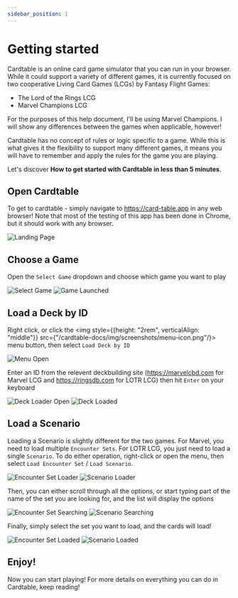 ```yaml
---
sidebar_position: 1
---
```


# Getting started

Cardtable is an online card game simulator that you can run in your browser. While it could support a variety of different games, it is currently focused on two cooperative Living Card Games (LCGs) by Fantasy Flight Games:

- The Lord of the Rings LCG
- Marvel Champions LCG

For the purposes of this help document, I'll be using Marvel Champions. I will show any differences between the games when applicable, however!

Cardtable has no concept of rules or logic specific to a game. While this is what gives it the flexibility to support many different games, it means you will have to remember and apply the rules for the game you are playing.

Let's discover **How to get started with Cardtable in less than 5 minutes**.

## Open Cardtable

To get to cardtable - simply navigate to https://card-table.app in any web browser! Note that most of the testing of this app has been done in Chrome, but it should work with any browser.

![Landing Page](/img/screenshots/landing.png)

## Choose a Game

Open the `Select Game` dropdown and choose which game you want to play

![Select Game](/img/screenshots/select-game.png)
![Game Launched](/img/screenshots/mc/mc-base.png)

## Load a Deck by ID

Right click, or click the <img style={{height: "2rem", verticalAlign: "middle"}} src={"/cardtable-docs/img/screenshots/menu-icon.png"/}> menu button, then select `Load Deck by ID`

![Menu Open](/img/screenshots/mc/mc-menu-open.png)

Enter an ID from the relevent deckbuilding site (https://marvelcbd.com for Marvel LCG and https://ringsdb.com for LOTR LCG) then hit `Enter` on your keyboard

![Deck Loader Open](/img/screenshots/mc/mc-loading-deck.png)
![Deck Loaded](/img/screenshots/mc/mc-deck-loaded.png)

## Load a Scenario

Loading a Scenario is slightly different for the two games. For Marvel, you need to load multiple `Encounter Sets`. For LOTR LCG, you just need to load a single `Scenario`. To do either operation, right-click or open the menu, then select `Load Encounter Set` / `Load Scenario`.

![Encounter Set Loader](/img/screenshots/mc/mc-load-encounter.png)
![Scenario Loader](/img/screenshots/lotr/lotr-load-encounter.png)

Then, you can either scroll through all the options, or start typing part of the name of the set you are looking for, and the list will display the options

![Encounter Set Searching](/img/screenshots/mc/mc-encounter-search.png)
![Scenario Searching](/img/screenshots/lotr/lotr-encounter-search.png)

Finally, simply select the set you want to load, and the cards will load!

![Encounter Set Loaded](/img/screenshots/mc/mc-encounter-loaded.png)
![Scenario Loaded](/img/screenshots/lotr/lotr-encounter-loaded.png)

## Enjoy!

Now you can start playing! For more details on everything you can do in Cardtable, keep reading!
